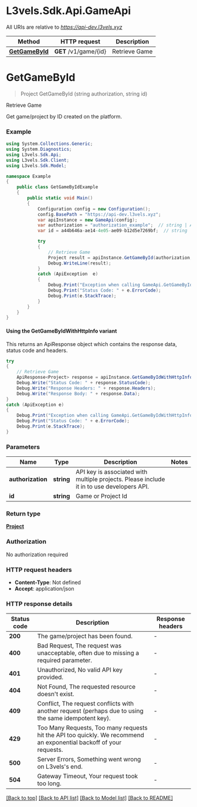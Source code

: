 # L3vels.Sdk.Api.GameApi

All URIs are relative to *https://api-dev.l3vels.xyz*

| Method | HTTP request | Description |
|--------|--------------|-------------|
| [**GetGameById**](GameApi.md#getgamebyid) | **GET** /v1/game/{id} | Retrieve Game |

<a name="getgamebyid"></a>
# **GetGameById**
> Project GetGameById (string authorization, string id)

Retrieve Game

Get game/project by ID created on the platform.

### Example
```csharp
using System.Collections.Generic;
using System.Diagnostics;
using L3vels.Sdk.Api;
using L3vels.Sdk.Client;
using L3vels.Sdk.Model;

namespace Example
{
    public class GetGameByIdExample
    {
        public static void Main()
        {
            Configuration config = new Configuration();
            config.BasePath = "https://api-dev.l3vels.xyz";
            var apiInstance = new GameApi(config);
            var authorization = "authorization_example";  // string | API key is associated with multiple projects. Please include it in to use developers API.
            var id = a44b646a-ae14-4e05-ae09-b12d5e7269bf;  // string | Game or Project Id

            try
            {
                // Retrieve Game
                Project result = apiInstance.GetGameById(authorization, id);
                Debug.WriteLine(result);
            }
            catch (ApiException  e)
            {
                Debug.Print("Exception when calling GameApi.GetGameById: " + e.Message);
                Debug.Print("Status Code: " + e.ErrorCode);
                Debug.Print(e.StackTrace);
            }
        }
    }
}
```

#### Using the GetGameByIdWithHttpInfo variant
This returns an ApiResponse object which contains the response data, status code and headers.

```csharp
try
{
    // Retrieve Game
    ApiResponse<Project> response = apiInstance.GetGameByIdWithHttpInfo(authorization, id);
    Debug.Write("Status Code: " + response.StatusCode);
    Debug.Write("Response Headers: " + response.Headers);
    Debug.Write("Response Body: " + response.Data);
}
catch (ApiException e)
{
    Debug.Print("Exception when calling GameApi.GetGameByIdWithHttpInfo: " + e.Message);
    Debug.Print("Status Code: " + e.ErrorCode);
    Debug.Print(e.StackTrace);
}
```

### Parameters

| Name | Type | Description | Notes |
|------|------|-------------|-------|
| **authorization** | **string** | API key is associated with multiple projects. Please include it in to use developers API. |  |
| **id** | **string** | Game or Project Id |  |

### Return type

[**Project**](Project.md)

### Authorization

No authorization required

### HTTP request headers

 - **Content-Type**: Not defined
 - **Accept**: application/json


### HTTP response details
| Status code | Description | Response headers |
|-------------|-------------|------------------|
| **200** | The game/project has been found. |  -  |
| **400** | Bad Request, The request was unacceptable, often due to missing a required parameter. |  -  |
| **401** | Unauthorized, No valid API key provided. |  -  |
| **404** | Not Found, The requested resource doesn&#39;t exist. |  -  |
| **409** | Conflict, The request conflicts with another request (perhaps due to using the same idempotent key). |  -  |
| **429** | Too Many Requests, Too many requests hit the API too quickly. We recommend an exponential backoff of your requests. |  -  |
| **500** | Server Errors, Something went wrong on L3vels&#39;s end. |  -  |
| **504** | Gateway Timeout, Your request took too long. |  -  |

[[Back to top]](#) [[Back to API list]](../README.md#documentation-for-api-endpoints) [[Back to Model list]](../README.md#documentation-for-models) [[Back to README]](../README.md)


